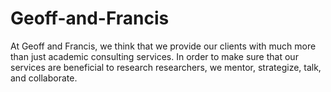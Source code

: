 # Geoff-and-Francis
At Geoff and Francis, we think that we provide our clients with much more than just academic consulting services. In order to make sure that our services are beneficial to research researchers, we mentor, strategize, talk, and collaborate. 
